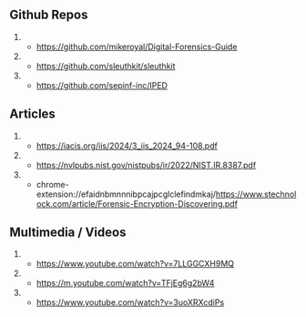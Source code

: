 ## Github Repos
1. - https://github.com/mikeroyal/Digital-Forensics-Guide
2. - https://github.com/sleuthkit/sleuthkit
3. - https://github.com/sepinf-inc/IPED


## Articles 
1. - https://iacis.org/iis/2024/3_iis_2024_94-108.pdf
2. - https://nvlpubs.nist.gov/nistpubs/ir/2022/NIST.IR.8387.pdf
3. - chrome-extension://efaidnbmnnnibpcajpcglclefindmkaj/https://www.stechnolock.com/article/Forensic-Encryption-Discovering.pdf


## Multimedia / Videos
1. - https://www.youtube.com/watch?v=7LLGGCXH9MQ
2. - https://m.youtube.com/watch?v=TFjEg6g2bW4
3. - https://www.youtube.com/watch?v=3uoXRXcdiPs

